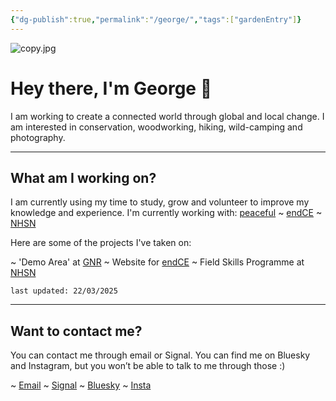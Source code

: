 ```yaml
---
{"dg-publish":true,"permalink":"/george/","tags":["gardenEntry"]}
---
```


![copy.jpg](/img/user/copy.jpg)

# Hey there, I'm George 🌴

I am working to create a connected world through global and local change. I am interested in conservation, woodworking, hiking, wild-camping and photography. 

---
## What am I working on?

I am currently using my time to study, grow and volunteer to improve my knowledge and experience. I'm currently working with: [peaceful](https://peacefulfoundation.org/) ~ [endCE](https://www.endce.org/) ~ [NHSN](https://www.nhsn.org.uk/)

Here are some of the projects I've taken on:

~ 'Demo Area' at [GNR](https://www.nhsn.org.uk/gosforth-nature-reserve/)
~ Website for [endCE](https://www.endce.org/)
~ Field Skills Programme at [NHSN](https://www.nhsn.org.uk/)

`last updated: 22/03/2025`

---
## Want to contact me?

You can contact me through email or Signal. You can find me on Bluesky and Instagram, but you won’t be able to talk to me through those :)

~ [Email](georgemorley@proton.me)
~ [Signal](https://signal.me/#eu/6oCjtPMKbMyxjF1UL993nOwjeR1Mlk7hUDxl8ciiGXCr30zIjA1HPqTSIlNwPN-3)
~ [Bluesky](https://bsky.app/profile/georgemorley.bsky.social)
~ [Insta](https://www.instagram.com/properwacky/)

